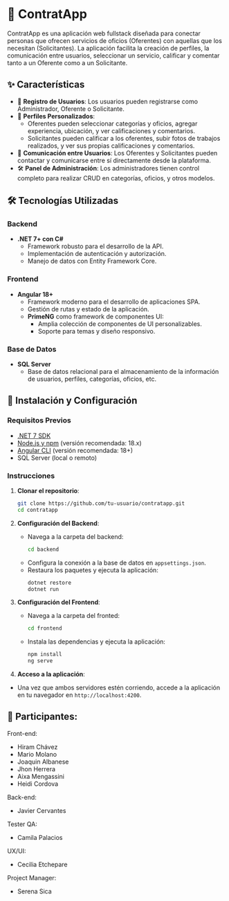# 🚀 ContratApp 

ContratApp es una aplicación web fullstack diseñada para conectar personas que ofrecen servicios de 
oficios (Oferentes) con aquellas que los necesitan (Solicitantes). La aplicación facilita la creación de 
perfiles, la comunicación entre usuarios, seleccionar un servicio, calificar y comentar tanto a un Oferente 
como a un Solicitante.

## ✨ Características 

- 🔐 **Registro de Usuarios**: Los usuarios pueden registrarse como Administrador, Oferente o Solicitante.
- 👤 **Perfiles Personalizados**:
  - Oferentes pueden seleccionar categorías y oficios, agregar experiencia, ubicación, y ver calificaciones y comentarios.
  - Solicitantes pueden calificar a los oferentes, subir fotos de trabajos realizados, y ver sus propias calificaciones y comentarios.
- 💬 **Comunicación entre Usuarios**: Los Oferentes y Solicitantes pueden contactar y comunicarse entre sí directamente desde la plataforma.
- 🛠️ **Panel de Administración**: Los administradores tienen control completo para realizar CRUD en categorías, oficios, y otros modelos.

## 🛠️ Tecnologías Utilizadas

### Backend

- **.NET 7+ con C#**
  - Framework robusto para el desarrollo de la API.
  - Implementación de autenticación y autorización.
  - Manejo de datos con Entity Framework Core.

### Frontend

- **Angular 18+**
  - Framework moderno para el desarrollo de aplicaciones SPA.
  - Gestión de rutas y estado de la aplicación.
  - **PrimeNG** como framework de componentes UI:
    - Amplia colección de componentes de UI personalizables.
    - Soporte para temas y diseño responsivo.

### Base de Datos

- **SQL Server**
  - Base de datos relacional para el almacenamiento de la información de usuarios, perfiles, categorías, oficios, etc.

## 🚀 Instalación y Configuración

### Requisitos Previos

- [.NET 7 SDK](https://dotnet.microsoft.com/download)
- [Node.js y npm](https://nodejs.org/) (versión recomendada: 18.x)
- [Angular CLI](https://angular.io/cli) (versión recomendada: 18+)
- SQL Server (local o remoto)

### Instrucciones

1. **Clonar el repositorio**:
   ```bash
   git clone https://github.com/tu-usuario/contratapp.git
   cd contratapp
2. **Configuración del Backend**:

	* Navega a la carpeta del backend:
	  ```bash
	  cd backend
	* Configura la conexión a la base de datos en `appsettings.json`.
	* Restaura los paquetes y ejecuta la aplicación:
	  ```bash
      dotnet restore
      dotnet run
3. **Configuración del Frontend**:

   * Navega a la carpeta del fronted:
     ```bash
     cd frontend
   * Instala las dependencias y ejecuta la aplicación:
     ```bash
     npm install
     ng serve
4. **Acceso a la aplicación**:

* Una vez que ambos servidores estén corriendo, accede a la aplicación en tu navegador en `http://localhost:4200`.

## 🤝 Participantes:
Front-end:
 - Hiram Chávez
 - Mario Molano
 - Joaquin Albanese
 - Jhon Herrera
 - Aixa Mengassini
 - Heidi Cordova
   
Back-end: 
 - Javier Cervantes

Tester QA: 
 - Camila Palacios

UX/UI:
 - Cecilia Etchepare

Project Manager: 
- Serena Sica
